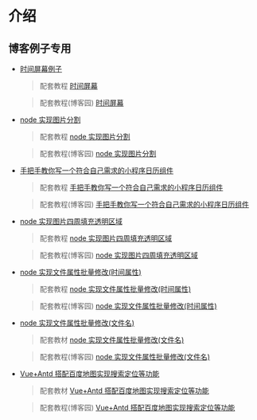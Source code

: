 # 介绍

## 博客例子专用

- [时间屏幕例子](https://gating.gitee.io/demo/vue-time/)

  > 配套教程 [时间屏幕](https://gatings.cn/2020-03-14/%E7%94%A8vue%E5%AE%9E%E7%8E%B0%E4%B8%80%E4%B8%AA%E7%AE%80%E5%8D%95%E7%9A%84%E6%97%B6%E9%97%B4%E5%B1%8F%E5%B9%95/)

  > 配套教程(博客园) [时间屏幕](https://www.cnblogs.com/gating/p/12495000.html)

- [node 实现图片分割](https://gatings.cn)

  > 配套教程 [node 实现图片分割](https://gatings.cn/2020-03-11/node%E5%AE%9E%E7%8E%B0%E5%9B%BE%E7%89%87%E5%88%86%E5%89%B2/)

  > 配套教程(博客园) [node 实现图片分割](https://www.cnblogs.com/gating/p/12488443.html)

- [手把手教你写一个符合自己需求的小程序日历组件](https://gatings.cn)

  > 配套教程 [手把手教你写一个符合自己需求的小程序日历组件](https://gatings.cn/2020-06-08/%E6%89%8B%E6%8A%8A%E6%89%8B%E6%95%99%E4%BD%A0%E5%86%99%E4%B8%80%E4%B8%AA%E7%AC%A6%E5%90%88%E8%87%AA%E5%B7%B1%E9%9C%80%E6%B1%82%E7%9A%84%E5%B0%8F%E7%A8%8B%E5%BA%8F%E6%97%A5%E5%8E%86%E7%BB%84%E4%BB%B6/)

  > 配套教程(博客园) [手把手教你写一个符合自己需求的小程序日历组件](https://www.cnblogs.com/gating/p/13072823.html)

* [node 实现图片四周填充透明区域](https://gatings.cn)

  > 配套教程 [node 实现图片四周填充透明区域](https://gatings.cn/2020-06-10/node%E5%9B%BE%E7%89%87%E5%9B%9B%E5%91%A8%E5%A1%AB%E5%85%85%E9%80%8F%E6%98%8E%E5%8C%BA%E5%9F%9F/)

  > 配套教程(博客园) [node 实现图片四周填充透明区域](https://www.cnblogs.com/gating/p/13084269.html)

- [node 实现文件属性批量修改(时间属性)](https://gatings.cn)

  > 配套教程 [node 实现文件属性批量修改(时间属性)](https://gatings.cn/2020-06-17/node%E5%AE%9E%E7%8E%B0%E6%96%87%E4%BB%B6%E5%B1%9E%E6%80%A7%E6%89%B9%E9%87%8F%E4%BF%AE%E6%94%B9/)

  > 配套教程(博客园) [node 实现文件属性批量修改(时间属性)](https://www.cnblogs.com/gating/p/13154242.html)

* [node 实现文件属性批量修改(文件名)](https://gating.gitee.io/demo/batch-modify-filenames/)

  > 配套教材 [node 实现文件属性批量修改(文件名)](<https://gatings.cn/2020-07-05/node%E5%AE%9E%E7%8E%B0%E6%96%87%E4%BB%B6%E5%B1%9E%E6%80%A7%E6%89%B9%E9%87%8F%E4%BF%AE%E6%94%B9(%E6%96%87%E4%BB%B6%E5%90%8D)/>)

  > 配套教程(博客园) [node 实现文件属性批量修改(文件名)](https://www.cnblogs.com/gating/p/13243518.html)

* [Vue+Antd 搭配百度地图实现搜索定位等功能](https://gating.gitee.io/demo/baidu-map-demo/)

  > 配套教材 [Vue+Antd 搭配百度地图实现搜索定位等功能](https://gatings.cn/2020-11-03/Vue+Antd%E6%90%AD%E9%85%8D%E7%99%BE%E5%BA%A6%E5%9C%B0%E5%9B%BE%E5%AE%9E%E7%8E%B0%E6%90%9C%E7%B4%A2%E5%AE%9A%E4%BD%8D%E7%AD%89%E5%8A%9F%E8%83%BD/)

  > 配套教程(博客园) [Vue+Antd 搭配百度地图实现搜索定位等功能](https://www.cnblogs.com/gating/p/13243518.html)
